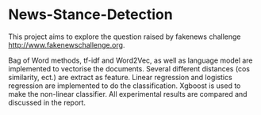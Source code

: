 # News-Stance-Detection
This project aims to explore the question raised by fakenews challenge http://www.fakenewschallenge.org.

Bag of Word methods, tf-idf and Word2Vec, as well as language model are implemented to vectorise the documents. 
Several different distances (cos similarity, ect.) are extract as feature.
Linear regression and logistics regression are implemented to do the classification.
Xgboost is used to make the non-linear classifier.
All experimental results are compared and discussed in the report.

